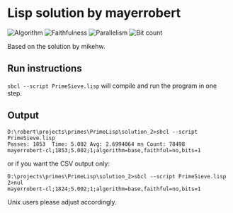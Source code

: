# Lisp solution by mayerrobert

![Algorithm](https://img.shields.io/badge/Algorithm-base-green)
![Faithfulness](https://img.shields.io/badge/Faithful-no-yellowgreen)
![Parallelism](https://img.shields.io/badge/Parallel-no-green)
![Bit count](https://img.shields.io/badge/Bits-1-green)

Based on the solution by mikehw.

## Run instructions

`sbcl --script PrimeSieve.lisp` will compile and run the program in one step.

## Output

    D:\robert\projects\primes\PrimeLisp\solution_2>sbcl --script PrimeSieve.lisp
    Passes: 1853  Time: 5.002 Avg: 2.6994064 ms Count: 78498
    mayerrobert-cl;1853;5.002;1;algorithm=base,faithful=no,bits=1

or if you want the CSV output only:

    D:\projects\primes\PrimeLisp\solution_2>sbcl --script PrimeSieve.lisp 2>nul
    mayerrobert-cl;1824;5.002;1;algorithm=base,faithful=no,bits=1

Unix users please adjust accordingly.
